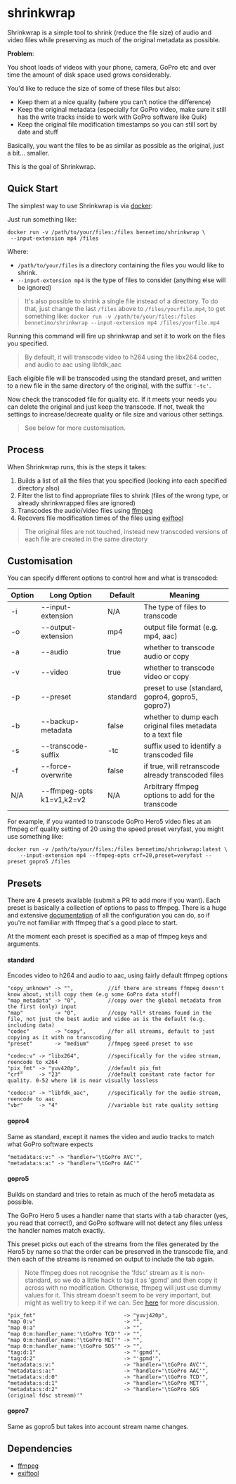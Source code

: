 # shrinkwrap

Shrinkwrap is a simple tool to shrink (reduce the file size) of audio and video files 
while preserving as much of the original metadata as possible.

**Problem**:

You shoot loads of videos with your phone, camera, GoPro etc and over time the amount
of disk space used grows considerably.

You'd like to reduce the size of some of these files but also:

 * Keep them at a nice quality (where you can't notice the difference)
 * Keep the original metadata (especially for GoPro video, make
 sure it still has the write tracks inside to work with GoPro software like Quik)
 * Keep the original file modification timestamps so you can still sort by date and stuff
 
Basically, you want the files to be as similar as possible as the original, just a bit...
smaller.

This is the goal of Shrinkwrap.

## Quick Start

The simplest way to use Shrinkwrap is via [docker](https://www.docker.com/get-started):

Just run something like:

```
docker run -v /path/to/your/files:/files bennetimo/shrinkwrap \
 --input-extension mp4 /files

```

Where:
 
 * `/path/to/your/files` is a directory containing the files you would like to shrink.
 * `--input-extension mp4` is the type of files to consider (anything else will be ignored)
 
> It's also possible to shrink a single file instead of a directory. To do that, just change the last `/files`
above to `/files/yourfile.mp4`, to get something like:
 `docker run -v /path/to/your/files:/files bennetimo/shrinkwrap --input-extension mp4 /files/yourfile.mp4`
 
Running this command will fire up shrinkwrap and set it to work on the files you specified. 

> By default, it will transcode video to h264 using the libx264 codec, and audio to 
aac using libfdk_aac

Each eligible file will be transcoded using the standard preset, and written to a new file in
the same directory of the original, with the suffix `'-tc'`. 

Now check the transcoded file for quality etc. If it meets your needs you can delete
the original and just keep the transcode. If not, tweak the settings to increase/decreate quality
or file size and various other settings.
  
> See below for more customisation.

## Process

When Shrinkwrap runs, this is the steps it takes:

 1. Builds a list of all the files that you specified (looking into each specified directory also)
 2. Filter the list to find appropriate files to shrink 
 (files of the wrong type, or already shrinkwrapped files are ignored)
 3. Transcodes the audio/video files using [ffmpeg](https://www.ffmpeg.org/) 
 4. Recovers file modification times of the files using [exiftool](https://www.sno.phy.queensu.ca/~phil/exiftool/)

> The original files are not touched, instead new transcoded versions of each
file are created in the same directory

## Customisation

You can specify different options to control how and what is transcoded:


| Option  | Long Option | Default       | Meaning           |
| ------- | ----------- | ------------- | ----------------- | 
| -i | --input-extension | N/A | The type of files to transcode |
| -o | --output-extension | mp4 | output file format (e.g. mp4, aac) |
| -a | --audio | true | whether to transcode audio or copy |
| -v | --video | true | whether to transcode video or copy |
| -p | --preset | standard | preset to use (standard, gopro4, gopro5, gopro7) |
| -b | --backup-metadata | false | whether to dump each original files metadata to a text file |
| -s | --transcode-suffix | -tc | suffix used to identify a transcoded file |
| -f | --force-overwrite | false | if true, will retranscode already transcoded files |
| N/A | --ffmpeg-opts k1=v1,k2=v2 | N/A | Arbitrary ffmpeg options to add for the transcode |

For example, if you wanted to transcode GoPro Hero5 video files at an ffmpeg
crf quality setting of 20 using the speed preset veryfast, you might use something like:

```
docker run -v /path/to/your/files:/files bennetimo/shrinkwrap:latest \
    --input-extension mp4 --ffmpeg-opts crf=20,preset=veryfast --preset gopro5 /files
```

## Presets

There are 4 presets available (submit a PR to add more if you want). Each preset is basically a collection
of options to pass to ffmpeg. There is a huge and extensive [documentation](https://www.ffmpeg.org/ffmpeg.html)
of all the configuration you can do, so if you're not familiar with ffmpeg that's a good place to start.
 
At the moment each preset is specified as a map of ffmpeg keys and arguments. 
 
#### standard

Encodes video to h264 and audio to aac, using fairly default ffmpeg options

```
"copy_unknown" -> "",           //if there are streams ffmpeg doesn't know about, still copy them (e.g some GoPro data stuff)
"map_metadata" -> "0",          //copy over the global metadata from the first (only) input
"map"          -> "0",          //copy *all* streams found in the file, not just the best audio and video as is the default (e.g. including data)
"codec"        -> "copy",       //for all streams, default to just copying as it with no transcoding
"preset"       -> "medium"      //fmpeg speed preset to use

"codec:v" -> "libx264",         //specifically for the video stream, reencode to x264
"pix_fmt" -> "yuv420p",         //default pix_fmt
"crf"     -> "23"               //default constant rate factor for quality. 0-52 where 18 is near visually lossless

"codec:a" -> "libfdk_aac",      //specifically for the audio stream, reencode to aac
"vbr"     -> "4"                //variable bit rate quality setting
```
 
#### gopro4

Same as standard, except it names the video and audio tracks to match what GoPro software expects

```
"metadata:s:v:" -> "handler='\tGoPro AVC'",
"metadata:s:a:" -> "handler='\tGoPro AAC'"
```

#### gopro5

Builds on standard and tries to retain as much of the hero5 metadata as possible. 

The GoPro Hero 5 uses a handler name that starts with a tab character (yes, you read that correct!), and GoPro
software will not detect any files unless the handler names match exactly.

This preset picks out each of the streams from the files generated by the Hero5 by name so that the order can
be preserved in the transcode file, and then each of the streams is renamed on output to include the tab again.

> Note ffmpeg does not recognise the 'fdsc' stream as it is non-standard, so we do a little hack to tag it as
'gpmd' and then copy it across with no modification. Otherwise, ffmpeg will just use dummy values for it. This
stream doesn't seem to be very important, but might as well try to keep it if we can. 
See [here](https://www.reddit.com/r/ffmpeg/comments/8qosoj/merging_raw_gpmd_as_metadata_stream/) for more discussion.

```
"pix_fmt"                            -> "yuvj420p",
"map 0:v"                            -> "",
"map 0:a"                            -> "",
"map 0:m:handler_name:'\tGoPro TCD'" -> "",
"map 0:m:handler_name:'\tGoPro MET'" -> "",
"map 0:m:handler_name:'\tGoPro SOS'" -> "",
"tag:d:1"                            -> "'gpmd'",
"tag:d:2"                            -> "'gpmd'",
"metadata:s:v:"                      -> "handler='\tGoPro AVC'",
"metadata:s:a:"                      -> "handler='\tGoPro AAC'",
"metadata:s:d:0"                     -> "handler='\tGoPro TCD'",
"metadata:s:d:1"                     -> "handler='\tGoPro MET'",
"metadata:s:d:2"                     -> "handler='\tGoPro SOS (original fdsc stream)'"
```
 
#### gopro7

Same as gopro5 but takes into account stream name changes. 

## Dependencies

 * [ffmpeg](https://www.ffmpeg.org/) 
 * [exiftool](https://www.sno.phy.queensu.ca/~phil/exiftool/)
